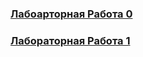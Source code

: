 ### [Лабоарторная Работа 0](https://github.com/nrashchynski/new-repo)
### [Лабораторная Работа 1](https://github.com/nrashchynski/OSLab1)
